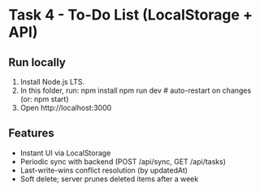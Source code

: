 # Task 4 - To-Do List (LocalStorage + API)

## Run locally
1) Install Node.js LTS.
2) In this folder, run:
   npm install
   npm run dev   # auto-restart on changes (or: npm start)
3) Open http://localhost:3000

## Features
- Instant UI via LocalStorage
- Periodic sync with backend (POST /api/sync, GET /api/tasks)
- Last-write-wins conflict resolution (by updatedAt)
- Soft delete; server prunes deleted items after a week
